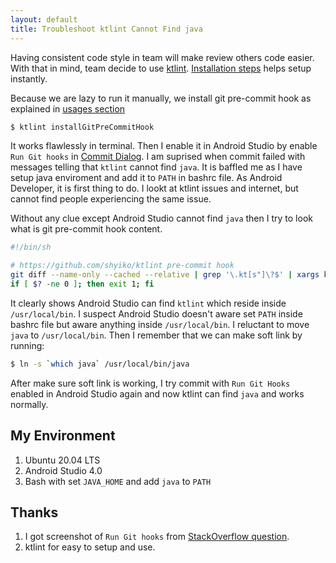 ```yaml
---
layout: default
title: Troubleshoot ktlint Cannot Find java
---
```

Having consistent code style in team will make review others code easier. With that in mind, team decide to use [ktlint](https://github.com/pinterest/ktlint). [Installation steps](https://github.com/pinterest/ktlint#installation) helps setup instantly.

Because we are lazy to run it manually, we install git pre-commit hook as explained in [usages section](https://github.com/pinterest/ktlint#usage)
```bash
$ ktlint installGitPreCommitHook
```

It works flawlessly in terminal. Then I enable it in Android Studio by enable `Run Git hooks` in [Commit Dialog](https://i.stack.imgur.com/YPyPv.png). I am suprised when commit failed with messages telling that `ktlint` cannot find `java`. 
It is baffled me as I have setup java enviroment and add it to `PATH` in bashrc file. As Android Developer, it is first thing to do. I lookt at ktlint issues and internet, but cannot find people experiencing the same issue. 

Without any clue except Android Studio cannot find `java` then I try to look what is git pre-commit hook content. 
```bash
#!/bin/sh

# https://github.com/shyiko/ktlint pre-commit hook
git diff --name-only --cached --relative | grep '\.kt[s"]\?$' | xargs ktlint --relative .
if [ $? -ne 0 ]; then exit 1; fi
```

It clearly shows Android Studio can find `ktlint` which reside inside `/usr/local/bin`. I suspect Android Studio doesn't aware set `PATH` inside bashrc file but aware anything inside `/usr/local/bin`. I reluctant to move `java` to `/usr/local/bin`. Then I remember that we can make soft link  by running:
```bash
$ ln -s `which java` /usr/local/bin/java
```

After make sure soft link is working, I try commit with `Run Git Hooks` enabled in Android Studio again and now ktlint can find `java`  and works normally.

## My Environment
1. Ubuntu 20.04 LTS
1. Android Studio 4.0
1. Bash with set `JAVA_HOME` and add `java` to `PATH`

## Thanks
1. I got screenshot of `Run Git hooks` from [StackOverflow question](https://stackoverflow.com/questions/53607355/intellij-before-commit-run-git-hooks).  
2. ktlint for easy to setup and use. 
 

